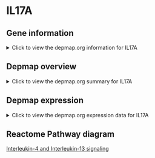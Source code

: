 <h1>IL17A</h1>

<h2>Gene information</h2>
<details>
  <summary>Click to view the depmap.org information for IL17A</summary>
  <iframe src="https://depmap.org/portal/gene/IL17A?tab=about" style="border:none;width:100%;height:800px"></iframe>
</details>

<h2>Depmap overview</h2>
<details>
  <summary>Click to view the depmap.org summary for IL17A</summary>
  <iframe src="https://depmap.org/portal/gene/IL17A?tab=overview" style="border:none;width:100%;height:800px"></iframe>
</details>

<h2>Depmap expression</h2>
<details>
  <summary>Click to view the depmap.org expression data for IL17A</summary>
  <iframe src="https://depmap.org/portal/gene/IL17A?tab=characterization" style="border:none;width:100%;height:800px"></iframe>
</details>



<h2>Reactome Pathway diagram</h2>
<a href="https://reactome.org/PathwayBrowser/#/R-HSA-6785807" target="_BLANK">Interleukin-4 and Interleukin-13 signaling</a>



